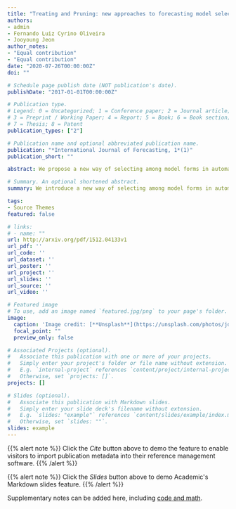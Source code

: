 ```yaml
---
title: "Treating and Pruning: new approaches to forecasting model selection and combination using prediction intervals"
authors:
- admin
- Fernando Luiz Cyrino Oliveira
- Jooyoung Jeon
author_notes:
- "Equal contribution"
- "Equal contribution"
date: "2020-07-26T00:00:00Z"
doi: ""

# Schedule page publish date (NOT publication's date).
publishDate: "2017-01-01T00:00:00Z"

# Publication type.
# Legend: 0 = Uncategorized; 1 = Conference paper; 2 = Journal article;
# 3 = Preprint / Working Paper; 4 = Report; 5 = Book; 6 = Book section;
# 7 = Thesis; 8 = Patent
publication_types: ["2"]

# Publication name and optional abbreviated publication name.
publication: "*International Journal of Forecasting, 1*(1)"
publication_short: ""

abstract: We propose a new way of selecting among model forms in automated exponential smoothing routines, consequently enhancing their predictive power. The procedure, here addressed as treating, operates by selectively subsetting the ensemble of competing models based on information from their prediction intervals. By the same token, we set forth a pruning strategy to improve the accuracy of both point forecasts and prediction intervals in forecast combination methods. The proposed approaches are respectively applied to automated exponential smoothing routines and Bagging algorithms, to demonstrate their potential. An empirical experiment is conducted on a wide range of series from the M- Competitions. The results attest that the proposed approaches are simple, without requiring much additional computational cost, but capable of substantially improving forecasting accuracy for both point forecasts and prediction intervals, outperforming important benchmarks and recently developed forecast combination methods.

# Summary. An optional shortened abstract.
summary: We introduce a new way of selecting among model forms in automated ETS forecasting routines, here addressed as treating. The approach operates by subsetting the pool of competing models based on the information delivered by their prediction intervals. An application to exponential smoothing formulations gave rise to alternative forecasting methods, the Treated ETS and the Treated AICc weights. By the same token, we also proposed a pruning strategy that can be used to enhance the accuracy of forecasts arising from any  forecast combination method, provided that the models to be combined are able to generate prediction intervals to their point forecasts.

tags:
- Source Themes
featured: false

# links:
# - name: ""
url: http://arxiv.org/pdf/1512.04133v1
url_pdf: ''
url_code: ''
url_dataset: ''
url_poster: ''
url_project: ''
url_slides: ''
url_source: ''
url_video: ''

# Featured image
# To use, add an image named `featured.jpg/png` to your page's folder. 
image:
  caption: 'Image credit: [**Unsplash**](https://unsplash.com/photos/jdD8gXaTZsc)'
  focal_point: ""
  preview_only: false

# Associated Projects (optional).
#   Associate this publication with one or more of your projects.
#   Simply enter your project's folder or file name without extension.
#   E.g. `internal-project` references `content/project/internal-project/index.md`.
#   Otherwise, set `projects: []`.
projects: []

# Slides (optional).
#   Associate this publication with Markdown slides.
#   Simply enter your slide deck's filename without extension.
#   E.g. `slides: "example"` references `content/slides/example/index.md`.
#   Otherwise, set `slides: ""`.
slides: example
---
```


{{% alert note %}}
Click the *Cite* button above to demo the feature to enable visitors to import publication metadata into their reference management software.
{{% /alert %}}

{{% alert note %}}
Click the *Slides* button above to demo Academic's Markdown slides feature.
{{% /alert %}}

Supplementary notes can be added here, including [code and math](https://sourcethemes.com/academic/docs/writing-markdown-latex/).
